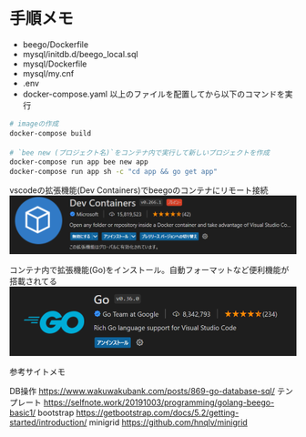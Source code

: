 # 手順メモ

- beego/Dockerfile
- mysql/initdb.d/beego_local.sql
- mysql/Dockerfile
- mysql/my.cnf
- .env
- docker-compose.yaml
以上のファイルを配置してから以下のコマンドを実行

```sh
# imageの作成
docker-compose build

# `bee new (プロジェクト名)`をコンテナ内で実行して新しいプロジェクトを作成
docker-compose run app bee new app
docker-compose run app sh -c "cd app && go get app"
```

vscodeの拡張機能(Dev Containers)でbeegoのコンテナにリモート接続
![Dev Containers](./image/拡張機能_Dev_Containers.png)

コンテナ内で拡張機能(Go)をインストール。自動フォーマットなど便利機能が搭載されてる
![Go](./image/拡張機能_Go.png)

参考サイトメモ

DB操作
https://www.wakuwakubank.com/posts/869-go-database-sql/
テンプレート
https://selfnote.work/20191003/programming/golang-beego-basic1/
bootstrap
https://getbootstrap.com/docs/5.2/getting-started/introduction/
minigrid
https://github.com/hnqlv/minigrid